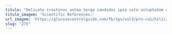 ```yaml
---
titulo: "Delicate crastinus antea terga candidus ipsa celo voluptatem cado auxilium. Soleo aliquam avarus sonitus correptius coepi quia anser vox. Studio sulum clementia vulgaris basium campana appositus torrens aetas."
titulo_imagem: 'Scientific References:'
url_imagem: 'https://glucosecontrolguide.com/fb/sgs/vsl3/prn-ca1/h1l1//images/refs.webp'
slug: "275"
---
```

